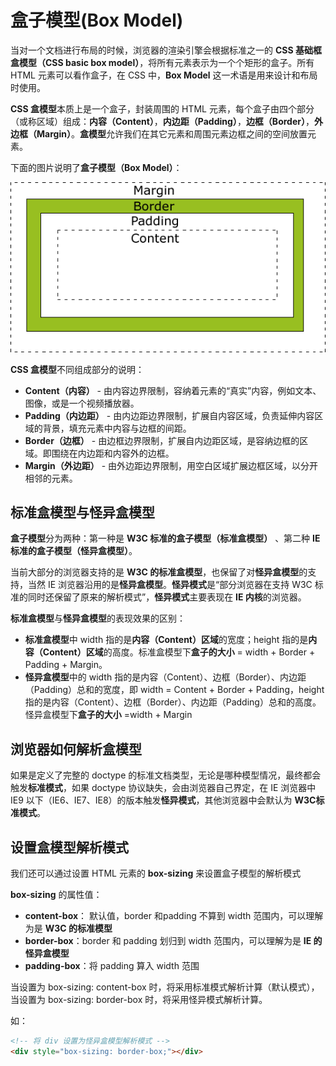 # 盒子模型(Box Model)

当对一个文档进行布局的时候，浏览器的渲染引擎会根据标准之一的 **CSS 基础框盒模型（CSS basic box model）**，将所有元素表示为一个个矩形的盒子。所有 HTML 元素可以看作盒子，在 CSS 中，**Box Model** 这一术语是用来设计和布局时使用。

**CSS 盒模型**本质上是一个盒子，封装周围的 HTML 元素，每个盒子由四个部分（或称区域）组成：**内容（Content）**，**内边距（Padding）**，**边框（Border）**，**外边框（Margin）**。**盒模型**允许我们在其它元素和周围元素边框之间的空间放置元素。

下面的图片说明了**盒子模型（Box Model）**：

![css 盒模型](https://github.com/JofunLiang/css-key-concepts/blob/master/img/box-model.gif)

**CSS 盒模型**不同组成部分的说明：
* **Content（内容）** - 由内容边界限制，容纳着元素的“真实”内容，例如文本、图像，或是一个视频播放器。
* **Padding（内边距）** - 由内边距边界限制，扩展自内容区域，负责延伸内容区域的背景，填充元素中内容与边框的间距。
* **Border（边框）** - 由边框边界限制，扩展自内边距区域，是容纳边框的区域。即围绕在内边距和内容外的边框。
* **Margin（外边距）** - 由外边距边界限制，用空白区域扩展边框区域，以分开相邻的元素。

## 标准盒模型与怪异盒模型

**盒子模型**分为两种：第一种是 **W3C 标准的盒子模型（标准盒模型）** 、第二种 **IE 标准的盒子模型（怪异盒模型）**。

当前大部分的浏览器支持的是 **W3C 的标准盒模型**，也保留了对**怪异盒模型**的支持，当然 IE 浏览器沿用的是**怪异盒模型**。**怪异模式**是“部分浏览器在支持 W3C 标准的同时还保留了原来的解析模式”，**怪异模式**主要表现在 **IE 内核**的浏览器。

**标准盒模型**与**怪异盒模型**的表现效果的区别：
* **标准盒模型**中 width 指的是**内容（Content）区域**的宽度；height 指的是**内容（Content）区域**的高度。标准盒模型下**盒子的大小** = width + Border + Padding + Margin。
* **怪异盒模型**中的 width 指的是内容（Content）、边框（Border）、内边距（Padding）总和的宽度，即 width = Content + Border + Padding，height 指的是内容（Content）、边框（Border）、内边距（Padding）总和的高度。怪异盒模型下**盒子的大小** =width + Margin

## 浏览器如何解析盒模型

如果是定义了完整的 doctype 的标准文档类型，无论是哪种模型情况，最终都会触发**标准模式**，如果 doctype 协议缺失，会由浏览器自己界定，在 IE 浏览器中 IE9 以下（IE6、IE7、IE8）的版本触发**怪异模式**，其他浏览器中会默认为 **W3C标准模式**。

## 设置盒模型解析模式

我们还可以通过设置 HTML 元素的 **box-sizing** 来设置盒子模型的解析模式

**box-sizing** 的属性值：
* **content-box**： 默认值，border 和padding 不算到 width 范围内，可以理解为是 **W3C 的标准模型**
* **border-box**：border 和 padding 划归到 width 范围内，可以理解为是 **IE 的怪异盒模型**
* **padding-box**：将 padding 算入 width 范围

当设置为 box-sizing: content-box 时，将采用标准模式解析计算（默认模式），当设置为 box-sizing: border-box 时，将采用怪异模式解析计算。

如：
```html
<!-- 将 div 设置为怪异盒模型解析模式 -->
<div style="box-sizing: border-box;"></div>
```

